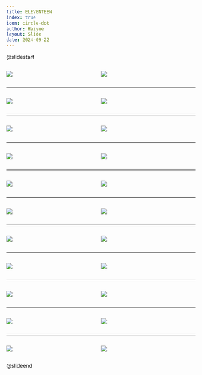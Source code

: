 ```yaml
---
title: ELEVENTEEN
index: true
icon: circle-dot
author: Haiyue
layout: Slide
date: 2024-09-22
---
```

 
@slidestart

<div style="display:flex">
<div style="flex:1">

![](https://raw.githubusercontent.com/yclord/reading/refs/heads/master/english/Level-Q/ELEVENTEEN/001.webp)
</div>
<div style="flex:1">

![](https://raw.githubusercontent.com/yclord/reading/refs/heads/master/english/Level-Q/ELEVENTEEN/002.webp)
</div>
</div>

---

<div style="display:flex">
<div style="flex:1">

![](https://raw.githubusercontent.com/yclord/reading/refs/heads/master/english/Level-Q/ELEVENTEEN/003.webp)
</div>
<div style="flex:1">

![](https://raw.githubusercontent.com/yclord/reading/refs/heads/master/english/Level-Q/ELEVENTEEN/004.webp)
</div>
</div>

---

<div style="display:flex">
<div style="flex:1">

![](https://raw.githubusercontent.com/yclord/reading/refs/heads/master/english/Level-Q/ELEVENTEEN/005.webp)
</div>
<div style="flex:1">

![](https://raw.githubusercontent.com/yclord/reading/refs/heads/master/english/Level-Q/ELEVENTEEN/006.webp)
</div>
</div>

---

<div style="display:flex">
<div style="flex:1">

![](https://raw.githubusercontent.com/yclord/reading/refs/heads/master/english/Level-Q/ELEVENTEEN/007.webp)
</div>
<div style="flex:1">

![](https://raw.githubusercontent.com/yclord/reading/refs/heads/master/english/Level-Q/ELEVENTEEN/008.webp)
</div>
</div>

---

<div style="display:flex">
<div style="flex:1">

![](https://raw.githubusercontent.com/yclord/reading/refs/heads/master/english/Level-Q/ELEVENTEEN/009.webp)
</div>
<div style="flex:1">

![](https://raw.githubusercontent.com/yclord/reading/refs/heads/master/english/Level-Q/ELEVENTEEN/010.webp)
</div>
</div>

---

<div style="display:flex">
<div style="flex:1">

![](https://raw.githubusercontent.com/yclord/reading/refs/heads/master/english/Level-Q/ELEVENTEEN/011.webp)
</div>
<div style="flex:1">

![](https://raw.githubusercontent.com/yclord/reading/refs/heads/master/english/Level-Q/ELEVENTEEN/012.webp)
</div>
</div>

---

<div style="display:flex">
<div style="flex:1">

![](https://raw.githubusercontent.com/yclord/reading/refs/heads/master/english/Level-Q/ELEVENTEEN/013.webp)
</div>
<div style="flex:1">

![](https://raw.githubusercontent.com/yclord/reading/refs/heads/master/english/Level-Q/ELEVENTEEN/014.webp)
</div>
</div>

---

<div style="display:flex">
<div style="flex:1">

![](https://raw.githubusercontent.com/yclord/reading/refs/heads/master/english/Level-Q/ELEVENTEEN/015.webp)
</div>
<div style="flex:1">

![](https://raw.githubusercontent.com/yclord/reading/refs/heads/master/english/Level-Q/ELEVENTEEN/016.webp)
</div>
</div>

---

<div style="display:flex">
<div style="flex:1">

![](https://raw.githubusercontent.com/yclord/reading/refs/heads/master/english/Level-Q/ELEVENTEEN/017.webp)
</div>
<div style="flex:1">

![](https://raw.githubusercontent.com/yclord/reading/refs/heads/master/english/Level-Q/ELEVENTEEN/018.webp)
</div>
</div>

---

<div style="display:flex">
<div style="flex:1">

![](https://raw.githubusercontent.com/yclord/reading/refs/heads/master/english/Level-Q/ELEVENTEEN/019.webp)
</div>
<div style="flex:1">

![](https://raw.githubusercontent.com/yclord/reading/refs/heads/master/english/Level-Q/ELEVENTEEN/020.webp)
</div>
</div>

---

<div style="display:flex">
<div style="flex:1">

![](https://raw.githubusercontent.com/yclord/reading/refs/heads/master/english/Level-Q/ELEVENTEEN/021.webp)
</div>
<div style="flex:1">

![](https://raw.githubusercontent.com/yclord/reading/refs/heads/master/english/Level-Q/ELEVENTEEN/022.webp)
</div>
</div>

@slideend
